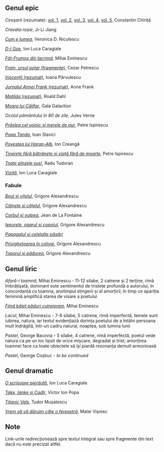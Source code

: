 ## Genul epic

*Cireșarii* (rezumate): [vol. 1](https://www.referat.ro/referate/Ciresarii_vol_I_5939.html), [vol. 2](https://www.referat.ro/referate/Ciresarii_vol_I_5939.html), [vol. 3](https://www.referat.ro/referate/Ciresarii___volumul_III_1432.html), [vol. 4](https://www.referat.ro/referate/Ciresarii_IV___Constantin_Chirita_1433.html), [vol. 5](https://www.referat.ro/referate/Ciresarii___volumul_V_1434.html), Constantin Chiriță

*Cravata roșie*, Ji-Li Jiang

[*Cum e lumea*](https://manuale.edu.ro/manuale/Clasa%20a%20VII-a/Limba%20si%20literatura%20romana/U0MgQVJUIEtMRVRUIFNS/#book/u1-10-11), Veronica D. Niculescu

[*D-l Goe*](https://ro.wikisource.org/wiki/D-l_Goe), Ion Luca Caragiale

[*Făt-Frumos din lacrimă*](https://www.povesti-pentru-copii.com/mihai-eminescu/fat-frumos-din-lacrima.html), Mihai Eminescu

[*Fram, ursul polar* (fragmente)](http://e-povesti.ro/povesti/fram_ursul_polar/), Cezar Petrescu

[*Inocenții* (rezumat)](http://lecturile-emei.blogspot.com/2017/05/inocentii-ioana-parvulescu.html), Ioana Pârvulescu

[*Jurnalul Annei Frank* (rezumat)](https://ro.wikipedia.org/wiki/Jurnalul_Annei_Frank#Rezumat), Anne Frank

[*Matilda* (rezumat)](https://www.bookstyle.ro/matilda-de-roald-dahl-rezumat-carte/), Roald Dahl

[*Moara lui Călifar*](https://manuale.edu.ro/manuale/Clasa%20a%20VII-a/Limba%20si%20literatura%20romana/U0MgQVJUIEtMRVRUIFNS/#book/u4-114-115), Gala Galaction

*Ocolul pământului în 80 de zile*, Jules Verne

[*Prâslea cel voinic și merele de aur*](https://ro.wikisource.org/wiki/Pr%C3%A2slea_cel_voinic_%C8%99i_merele_de_aur), Petre Ispirescu

[*Popa Tanda*](https://manuale.edu.ro/manuale/Clasa%20a%20VII-a/Limba%20si%20literatura%20romana/U0MgQVJUIEtMRVRUIFNS/#book/u2-46-47), Ioan Slavici

[*Povestea lui Harap-Alb*](https://ro.wikisource.org/wiki/Povestea_lui_Harap-Alb), Ion Creangă

[*Tinerețe fără bătrânețe și viață fără de moarte*](https://www.povesti-pentru-copii.com/petre-ispirescu/tinerete-fara-batranete-si-viata-fara-de-moarte.html), Petre Ispirescu

[*Toate pînzele sus!*](https://ro.wikipedia.org/wiki/Toate_p%C3%A2nzele_sus!#Rezumat), Radu Tudoran

[*Vizită*](https://ro.wikisource.org/wiki/Vizit%C4%83...), Ion Luca Caragiale

### Fabule

[*Boul și vițelul*](https://www.povesti-pentru-copii.com/fabule/grigore-alexandrescu/boul-si-vitelul.html), Grigore Alexandrescu

[*Câinele și cățelul*](https://www.versuri.ro/versuri/grigore-alexandrescu-cainele-si-catelul-_vc77.html#), Grigore Alexandrescu

[*Corbul și vulpea*](https://www.povesti-pentru-copii.com/fabule/la-fontaine/corbul-si-vulpea.html), Jean de La Fontaine

[*Iepurele, ogarul și copoiul*](https://ro.wikisource.org/wiki/Iepurele,_ogarul_%C8%99i_copoiul), Grigore Alexandrescu

[*Papagalul și celelalte păsări*](https://www.povesti-pentru-copii.com/fabule/grigore-alexandrescu/papagalul-si-celelalte-pasari.html)

[*Privighetoarea în colivie*](https://www.povesti-pentru-copii.com/fabule/grigore-alexandrescu/privighetoarea-in-colivie.html), Grigore Alexandrescu

[*Toporul și pădurea*](https://www.povesti-pentru-copii.com/fabule/grigore-alexandrescu/toporul-si-padurea.html), Grigore Alexandrescu

## Genul liric

*Afară-i toamnă*, Mihai Eminescu - 11-12 silabe, 2 catrene și 2 terține, rimă îmbrățișată, dominant este sentimentul de tristețe profundă a autorului, în concordanță cu toamna, anotimpul stingerii și al amorțirii; în timp ce apariția feminină amplifică starea de visare a poetului

[*Fiind băiet păduri cutreieram*](https://ro.wikisource.org/wiki/Fiind_b%C4%83iet_p%C4%83duri_cutreieram), Mihai Eminescu

*Lacul*, Mihai Eminescu - 7-8 silabe, 5 catrene, rimă imperfectă, temele sunt iubirea, natura, iar textul evidențiază dorința poetului de a întâlni persoana mult îndrăgită, într-un cadru natural, noaptea, sub lumina lunii

*Pastel*, George Bacovia - 5 silabe, 4 catrene, rimă imperfectă, poetul vede natura ca pe un loc lipsit de orice mișcare, degradat și trist; amorțirea toamnei face ca toate obiectele să își piardă rezonanța demult armonioasă

*Pastel*, George Coșbuc - *to be continued*

## Genul dramatic

[*O scrisoare pierdută*](https://ro.wikisource.org/wiki/O_scrisoare_pierdut%C4%83), Ion Luca Caragiale

[*Take, Ianke și Cadîr*](https://ro.wikisource.org/wiki/Take,_Ianke_%C8%99i_Cad%C3%A2r), Victor Ion Popa

[*Titanic Vals*](https://pdfcoffee.com/titanic-vals-completpdf-pdf-free.html), Tudor Mușatescu

[*Vrem să vă dăruim câte o fereastră*](https://manuale.edu.ro/manuale/Clasa%20a%20VII-a/Limba%20si%20literatura%20romana/U0MgQVJUIEtMRVRUIFNS/#book/u5-154-155), Matei Vișniec

## Note

Link-urile redirecționează spre textul integral sau spre fragmente din text dacă nu este precizat altfel.
